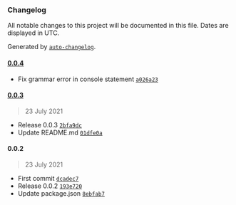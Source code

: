 ### Changelog

All notable changes to this project will be documented in this file. Dates are displayed in UTC.

Generated by [`auto-changelog`](https://github.com/CookPete/auto-changelog).

#### [0.0.4](https://github.com/shanejearley/hrmbar/compare/0.0.3...0.0.4)

- Fix grammar error in console statement [`a026a23`](https://github.com/shanejearley/hrmbar/commit/a026a2397570a6e0f43994d47307576352c92e81)

#### [0.0.3](https://github.com/shanejearley/hrmbar/compare/0.0.2...0.0.3)

> 23 July 2021

- Release 0.0.3 [`2bfa9dc`](https://github.com/shanejearley/hrmbar/commit/2bfa9dc53872fa3053dc24ad1076322cf0744e34)
- Update README.md [`01dfe0a`](https://github.com/shanejearley/hrmbar/commit/01dfe0ab79fb24e48ae44deb9201f4488b6dd905)

#### 0.0.2

> 23 July 2021

- First commit [`dcadec7`](https://github.com/shanejearley/hrmbar/commit/dcadec75c34b4485d9b820f1f268577f727819e3)
- Release 0.0.2 [`193e720`](https://github.com/shanejearley/hrmbar/commit/193e7200e26b7a72d5a45ca6bac3995df8071721)
- Update package.json [`8ebfab7`](https://github.com/shanejearley/hrmbar/commit/8ebfab7d3e8c0b076109d165857f311527cf69c8)
